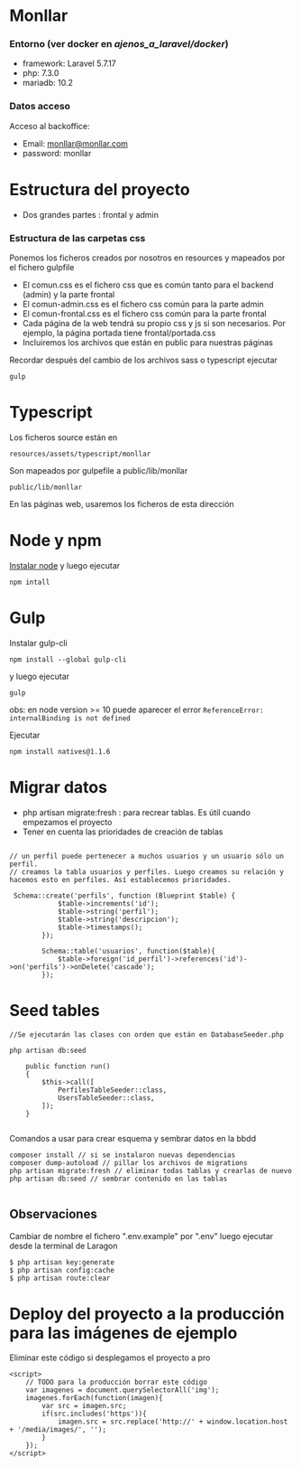 # Monllar
### Entorno (ver docker en *_ajenos_a_laravel/docker_*)
- framework: Laravel 5.7.17
- php: 7.3.0
- mariadb: 10.2

### Datos acceso

Acceso al backoffice: 

- Email: monllar@monllar.com
- password: monllar

# Estructura del proyecto

- Dos grandes partes : frontal y admin

### Estructura de las carpetas css

Ponemos los ficheros creados por nosotros en resources y mapeados por el fichero gulpfile

- El comun.css es el fichero css que es común tanto para el backend (admin) y la parte frontal
- El comun-admin.css es el fichero css común para la parte admin
- El comun-frontal.css es el fichero css común para la parte frontal
- Cada página de la web tendrá su propio css y js si son necesarios. Por ejemplo, la página portada tiene frontal/portada.css
- Incluiremos los archivos que están en public para nuestras páginas

Recordar después del cambio de los archivos sass o typescript ejecutar

````
gulp

````

# Typescript

Los ficheros source están en 

````
resources/assets/typescript/monllar

````

Son mapeados por gulpefile a public/lib/monllar

````
public/lib/monllar

````

En las páginas web, usaremos los ficheros de esta dirección 

# Node y npm

[Instalar node](https://nodejs.org/es/download/) y luego ejecutar

````
npm intall

````

# Gulp

Instalar gulp-cli

````
npm install --global gulp-cli

````
y luego ejecutar
````
gulp

````

obs: en node version >= 10 puede aparecer el error `ReferenceError: internalBinding is not defined`

Ejecutar
````
npm install natives@1.1.6

````


# Migrar datos 

- php artisan migrate:fresh : para recrear tablas. Es útil cuando empezamos el proyecto
- Tener en cuenta las prioridades de creación de tablas

````

// un perfil puede pertenecer a muchos usuarios y un usuario sólo un perfil.
// creamos la tabla usuarios y perfiles. Luego creamos su relación y hacemos esto en perfiles. Así establecemos prioridades.

 Schema::create('perfils', function (Blueprint $table) {
            $table->increments('id');
            $table->string('perfil');
            $table->string('descripcion');
            $table->timestamps();
        });

        Schema::table('usuarios', function($table){
            $table->foreign('id_perfil')->references('id')->on('perfils')->onDelete('cascade');
        });
````

# Seed tables

````
//Se ejecutarán las clases con orden que están en DatabaseSeeder.php

php artisan db:seed 

    public function run()
    {
        $this->call([
            PerfilesTableSeeder::class,
            UsersTableSeeder::class,
        ]);
    }


````

Comandos a usar para crear esquema y sembrar datos en la bbdd

`````
composer install // si se instalaron nuevas dependencias
composer dump-autoload // pillar los archivos de migrations
php artisan migrate:fresh // eliminar todas tablas y crearlas de nuevo
php artisan db:seed // sembrar contenido en las tablas


`````



## Observaciones

Cambiar de nombre el fichero ".env.example" por ".env"
luego ejecutar desde la terminal de Laragon

````
$ php artisan key:generate
$ php artisan config:cache
$ php artisan route:clear
````


# Deploy del proyecto a la producción para las imágenes de ejemplo

Eliminar este código si desplegamos el proyecto a pro

````
<script>
    // TODO para la producción borrar este código
    var imagenes = document.querySelectorAll('img');
    imagenes.forEach(function(imagen){
        var src = imagen.src;
        if(src.includes('https')){
            imagen.src = src.replace('http://' + window.location.host + '/media/images/', '');
        }
    });
</script>
````